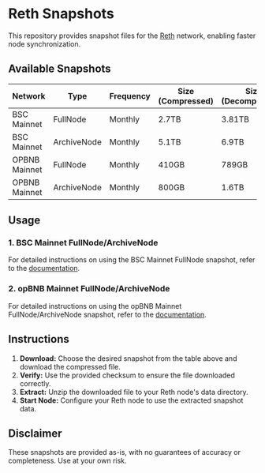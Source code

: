 # Reth Snapshots

This repository provides snapshot files for the [Reth](https://github.com/bnb-chain/reth) network, enabling faster node synchronization.

## Available Snapshots

| Network       | Type        | Frequency | Size (Compressed) | Size (Decompressed) | Download Link                                                                                     | CheckSum                                                                 |
|---------------|-------------|-----------|-------------------|---------------------|---------------------------------------------------------------------------------------------------|--------------------------------------------------------------------------|
| BSC Mainnet   | FullNode    | Monthly   | 2.7TB             | 3.81TB              | [Download](https://pub-c0627345c16f47ab858c9469133073a8.r2.dev/bsc-reth-20241011.tar.lz4)             | c5be7be4defd37788d4acbe1a1fcf67b(MD5)                                    |
| BSC Mainnet   | ArchiveNode | Monthly   | 5.1TB             | 6.9TB               | [Download](https://pub-c0627345c16f47ab858c9469133073a8.r2.dev/bsc-reth-archive-20241011.tar.lz4) | pending(MD5)                                                                  |
| OPBNB Mainnet | FullNode    | Monthly   | 410GB             | 789GB               | [Download](https://opbnb-snapshot-mainnet.bnbchain.org/geth-reth-full-20241008.tar.gz)            | 945720671d518dde84dd0027671fa398c78a8ed7ea12cb91d9e2fdc0cec7b1a8(SHA256) |
| OPBNB Mainnet | ArchiveNode | Monthly   | 800GB             | 1.6TB              | [Download](https://opbnb-snapshot-mainnet.bnbchain.org/geth-reth-archive-20241025.tar.gz)         | 7c0236752e5270818a0d73d245d8e24ec82508afedcce35a4e812b628821f72e(SHA256) |

## Usage

### 1. BSC Mainnet FullNode/ArchiveNode

For detailed instructions on using the BSC Mainnet FullNode snapshot, refer to the [documentation](./guild/bsc-reth-snapshot.md).

### 2. opBNB Mainnet FullNode/ArchiveNode

For detailed instructions on using the opBNB Mainnet FullNode/ArchiveNode snapshot, refer to the [documentation](./guild/opBNB-reth-snapshot.md).

## Instructions

1. **Download:** Choose the desired snapshot from the table above and download the compressed file.
2. **Verify:** Use the provided checksum to ensure the file downloaded correctly.
3. **Extract:** Unzip the downloaded file to your Reth node's data directory.
4. **Start Node:** Configure your Reth node to use the extracted snapshot data.

## Disclaimer

These snapshots are provided as-is, with no guarantees of accuracy or completeness. Use at your own risk.
